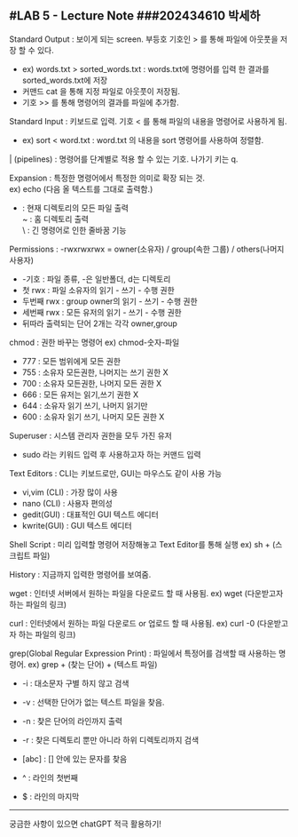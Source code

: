 #LAB 5 - Lecture Note
###202434610 박세하
---

Standard Output : 보이게 되는 screen. 부등호 기호인 > 를 통해 파일에 아웃풋을 저장 할 수 있다. 
  - ex) words.txt > sorted_words.txt : words.txt에 명령어를 입력 한 결과를 sorted_words.txt에 저장
  - 커맨드 cat 을 통해 지정 파일로 아웃풋이 저장됨.
  - 기호 >> 를 통해 명령어의 결과를 파일에 추가함.

Standard Input : 키보드로 입력. 기호 < 를 통해 파일의 내용을 명령어로 사용하게 됨.
  - ex) sort < word.txt : word.txt 의 내용을 sort 명령어를 사용하여 정렬함.

| (pipelines) : 명령어를 단계별로 적용 할 수 있는 기호. 나가기 키는 q.   

Expansion : 특정한 명령어에서 특정한 의미로 확장 되는 것.   
ex) echo (다음 올 텍스트를 그대로 출력함.)     
* : 현재 디렉토리의 모든 파일 출력   
~ : 홈 디렉토리 출력   
\ : 긴 명령어로 인한 줄바꿈 기능

Permissions : -rwxrwxrwx = owner(소유자) / group(속한 그룹) / others(나머지 사용자)   
  - -기호 : 파일 종류, -은 일반폴더, d는 디렉토리
  - 첫 rwx : 파일 소유자의 읽기 - 쓰기 - 수행 권한
  - 두번째 rwx : group owner의 읽기 - 쓰기 - 수행 권한
  - 세번째 rwx : 모든 유저의 읽기 - 쓰기 - 수행 권한
  - 뒤따라 출력되는 단어 2개는 각각 owner,group

chmod : 권한 바꾸는 명령어 ex) chmod-숫자-파일      
  - 777 : 모든 범위에게 모든 권한
  - 755 : 소유자 모든권한, 나머지는 쓰기 권한 X
  - 700 : 소유자 모든권한, 나머지 모든 권한 X
  - 666 : 모든 유저는 읽기,쓰기 권한 X
  - 644 : 소유자 읽기 쓰기, 나머지 읽기만
  - 600 : 소유자 읽기 쓰기, 나머지 모든 권한 X
  
Superuser : 시스템 관리자 권한을 모두 가진 유저
  - sudo 라는 키워드 입력 후 사용하고자 하는 커맨드 입력

Text Editors : CLI는 키보드로만, GUI는 마우스도 같이 사용 가능
  - vi,vim (CLI) : 가장 많이 사용
  - nano (CLI) : 사용자 편의성
  - gedit(GUI) : 대표적인 GUI 텍스트 에디터
  - kwrite(GUI) : GUI 텍스트 에디터

Shell Script : 미리 입력할 명령어 저장해놓고 Text Editor를 통해 실행 ex) sh + (스크립트 파일)      

History : 지금까지 입력한 명령어를 보여줌.   

wget : 인터넷 서버에서 원하는 파일을 다운로드 할 때 사용됨. ex) wget (다운받고자 하는 파일의 링크)   

curl : 인터넷에서 원하는 파일 다운로드 or 업로드 할 때 사용됨. ex) curl -0 (다운받고자 하는 파일의 링크)   

grep(Global Regular Expression Print) : 파일에서 특정어를 검색할 때 사용하는 명령어. ex) grep + (찾는 단어) + (텍스트 파일)   
- -i : 대소문자 구별 하지 않고 검색
- -v : 선택한 단어가 없는 텍스트 파일을 찾음.
- -n : 찾은 단어의 라인까지 출력
- -r : 찾은 디렉토리 뿐만 아니라 하위 디렉토리까지 검색   
   
- [abc] : [] 안에 있는 문자를 찾음
- ^ : 라인의 첫번째
- $ : 라인의 마지막

---

궁금한 사항이 있으면 chatGPT 적극 활용하기!



